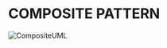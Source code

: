 # COMPOSITE PATTERN

![CompositeUML](https://github.com/pabloo-cunha/bertoti/assets/111435624/6abf5cab-66a1-423e-9dbe-f88d42fc2ec0)
